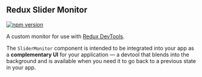 ## Redux Slider Monitor

[![npm version](https://img.shields.io/npm/v/redux-slider-monitor.svg?style=flat-square)](https://www.npmjs.com/package/redux-slider-monitor)

A custom monitor for use with [Redux DevTools](https://github.com/gaearon/redux-devtools).

The `SliderMonitor` component is intended to be integrated into your app as a **complementary UI** for your application — a devtool that blends into the background and is available when you need it to go back to a previous state in your app.
